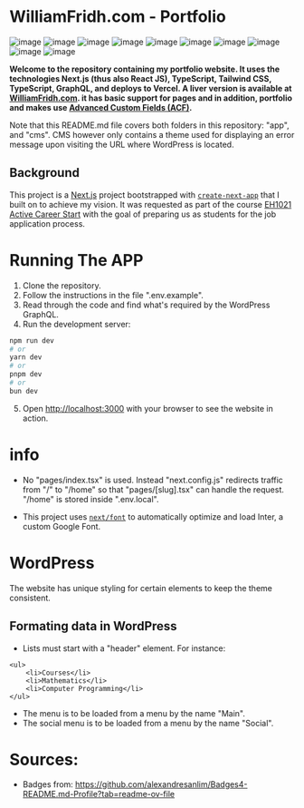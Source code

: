 # WilliamFridh.com - Portfolio

![image](https://img.shields.io/badge/Wordpress-21759B?style=for-the-badge&logo=wordpress&logoColor=white)
![image](https://img.shields.io/badge/Vercel-000000?style=for-the-badge&logo=vercel&logoColor=white)
![image](https://img.shields.io/badge/GitKraken-179287?style=for-the-badge&logo=GitKraken&logoColor=white)
![image](https://img.shields.io/badge/GraphQl-E10098?style=for-the-badge&logo=graphql&logoColor=white)
![image](https://img.shields.io/badge/next%20js-000000?style=for-the-badge&logo=nextdotjs&logoColor=white)
![image](https://img.shields.io/badge/npm-CB3837?style=for-the-badge&logo=npm&logoColor=white)
![image](https://img.shields.io/badge/React-20232A?style=for-the-badge&logo=react&logoColor=61DAFB)
![image](https://img.shields.io/badge/Tailwind_CSS-38B2AC?style=for-the-badge&logo=tailwind-css&logoColor=white)
![image](https://img.shields.io/badge/json-5E5C5C?style=for-the-badge&logo=json&logoColor=white)
![image](https://img.shields.io/badge/TypeScript-007ACC?style=for-the-badge&logo=typescript&logoColor=white)

**Welcome to the repository containing my portfolio website. It uses the technologies Next.js (thus also React JS), TypeScript, Tailwind CSS, TypeScript, GraphQL, and deploys to Vercel. A liver version is available at [WilliamFridh.com](https://williamfridh.com/). it has basic support for pages and in addition, portfolio and makes use [Advanced Custom Fields (ACF)](https://www.advancedcustomfields.com/).**

Note that this README.md file covers both folders in this repository: "app", and "cms". CMS however only contains a theme used for displaying an error message upon visiting the URL where WordPress is located.

## Background

This project is a [Next.js](https://nextjs.org/) project bootstrapped with [`create-next-app`](https://github.com/vercel/next.js/tree/canary/packages/create-next-app) that I built on to achieve my vision. It was requested as part of the course [EH1021 Active Career Start](https://www.kth.se/student/kurser/kurs/EH1021) with the goal of preparing us as students for the job application process.

# Running The APP

1. Clone the repository.
2. Follow the instructions in the file ".env.example".
3. Read through the code and find what's required by the WordPress GraphQL.
4. Run the development server:

```bash
npm run dev
# or
yarn dev
# or
pnpm dev
# or
bun dev
```

5. Open [http://localhost:3000](http://localhost:3000) with your browser to see the website in action.

# info

- No "pages/index.tsx" is used. Instead "next.config.js" redirects traffic from "/" to "/home" so that "pages/[slug].tsx" can handle the request. "/home" is stored inside ".env.local".

- This project uses [`next/font`](https://nextjs.org/docs/basic-features/font-optimization) to automatically optimize and load Inter, a custom Google Font.

# WordPress

The website has unique styling for certain elements to keep the theme consistent.

## Formating data in WordPress

- Lists must start with a "header" element. For instance:

```
<ul>
	<li>Courses</li>
	<li>Mathematics</li>
	<li>Computer Programming</li>
</ul>
```

- The menu is to be loaded from a menu by the name "Main".
- The social menu is to be loaded from a menu by the name "Social".

# Sources:

- Badges from:
https://github.com/alexandresanlim/Badges4-README.md-Profile?tab=readme-ov-file

